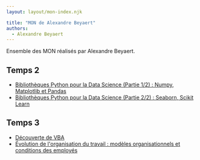 ```yaml
---
layout: layout/mon-index.njk

title: "MON de Alexandre Beyaert"
authors:
  - Alexandre Beyaert
---
```


Ensemble des MON réalisés par Alexandre Beyaert.

## Temps 2
* [Bibliothèques Python pour la Data Science (Partie 1/2) : Numpy, Matplotlib et Pandas](./temps-2.1)
* [Bibliothèques Python pour la Data Science (Partie 2/2) : Seaborn, Scikit Learn](./temps-2.2)

## Temps 3
* [Découverte de VBA](./temps-3.1)
* [Évolution de l'organisation du travail : modèles organisationnels et conditions des employés](./temps-3.2)
